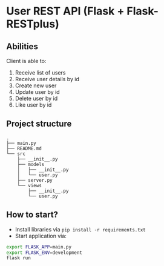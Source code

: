 # User REST API (Flask + Flask-RESTplus)

## Abilities

Client is able to:

1. Receive list of users
1. Receive user details by id
1. Create new user
1. Update user by id
1. Delete user by id
1. Like user by id

## Project structure

```
.
├── main.py
├── README.md
└── src
    ├── __init__.py
    ├── models
    │   ├── __init__.py
    │   └── user.py
    ├── server.py
    └── views
        ├── __init__.py
        └── user.py
```

## How to start?

-   Install libraries via `pip install -r requirements.txt`
-   Start application via:

```bash
export FLASK_APP=main.py
export FLASK_ENV=development
flask run
```
